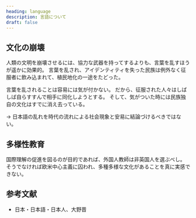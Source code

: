 ```yaml
---
heading: language
description: 言語について
draft: false
---
```


## 文化の崩壊

人類の文明を崩壊させるには、協力な武器を持ってするよりも、言葉を乱すほうが遥かに効果的。
言葉を乱され、アイデンティティを失った民族は例外なく征服者に飲み込まれて、植民地化の一途をたどった。

言葉を乱されることは容易には気が付かない。
だから、征服された人々はしばしば自らすすんで相手に同化しようとする。
そして、気がついた時には民族独自の文化はすでに消え去っている。

→ 日本語の乱れを時代の流れによる社会現象と安易に結論づけるべきではない。

## 多様性教育

国際理解の促進を図るのが目的であれば、外国人教師は非英国人を選ぶべし。
そうでなければ欧米中心主義に囚われ、多種多様な文化があることを真に実感できない。

## 参考文献

- 日本・日本語・日本人、大野晋

